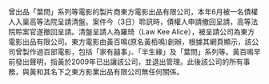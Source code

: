 曾出品「葉問」系列等電影的製片商東方電影出品有限公司，本年6月被一名債權人入稟高等法院呈請清盤。案件今（3日）聆訊時，債權人申請撤回呈請，高等法院聆案官遂撤回呈請。清盤呈請人為羅琦（Law Kee Alice），被呈請公司為東方電影出品有限公司。東方電影由黃百鳴(原名黃栢鳴)創辦，根據其網頁顯示，該公司曾製作過百部電影，包括「家有囍事」、「半生緣」及「葉問」系列等。黃百鳴早前發出聲明，指黃於2009年已出讓該公司，並退出管理。此後該公司的所有事務，與黃和其名下之東方影業出品有限公司無任何關係。